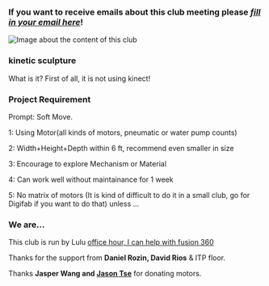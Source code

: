 ### If you want to receive emails about this club meeting please ***[fill in your email here](https://docs.google.com/spreadsheets/d/1_8TiYV4YC-upCKt304OQojFMGG0DDho1HfJRl6GY3YE/edit?usp=sharing)***!


![Image about the content of this club](images/coverimage.gif)

### kinetic sculpture
What is it?
First of all, it is not using kinect!


### Project Requirement
Prompt: Soft Move.

1: Using Motor(all kinds of motors, pneumatic or water pump counts)

2: Width+Height+Depth within 6 ft, recommend even smaller in size

3: Encourage to explore Mechanism or Material

4: Can work well without maintainance for 1 week

5: No matrix of motors (It is kind of difficult to do it in a small club, go for Digifab if you want to do that) unless ...


### We are...
This club is run by Lulu  [office hour, I can help with fusion 360](https://calendar.google.com/calendar/u/0/selfsched?sstoken=UUJOTTdyTkx0TXhPfGRlZmF1bHR8ZTczNmY5OWYzNGQ3ODMwMjQ4NGVjY2Y4YjMwMTBhYzA)

Thanks for the support from **Daniel Rozin, David Rios** & ITP floor.

Thanks **Jasper Wang and [Jason Tse](https://jasontsemf.github.io/index.html)** for donating motors.

